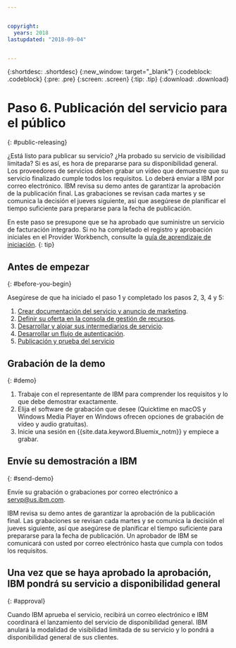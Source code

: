 ```yaml
---


copyright:
  years: 2018
lastupdated: "2018-09-04"


---
```


{:shortdesc: .shortdesc}
{:new_window: target="_blank"}
{:codeblock: .codeblock}
{:pre: .pre}
{:screen: .screen}
{:tip: .tip}
{:download: .download}

# Paso 6. Publicación del servicio para el público
{: #public-releasing}

¿Está listo para publicar su servicio? ¿Ha probado su servicio de visibilidad limitada? Si es así, es hora de prepararse para su disponibilidad general. Los proveedores de servicios deben grabar un vídeo que demuestre que su servicio finalizado cumple todos los requisitos. Lo deberá enviar a IBM por correo electrónico. IBM revisa su demo antes de garantizar la aprobación de la publicación final. Las grabaciones se revisan cada martes y se comunica la decisión el jueves siguiente, así que asegúrese de planificar el tiempo suficiente para prepararse para la fecha de publicación.

En este paso se presupone que se ha aprobado que suministre un servicio de facturación integrado. Si no ha completado el registro y aprobación iniciales en el Provider Workbench, consulte la [guía de aprendizaje de iniciación](/docs/third-party/index.html).
{: tip}

## Antes de empezar
{: #before-you-begin}

Asegúrese de que ha iniciado el paso 1 y completado los pasos 2, 3, 4 y 5:
1. [Crear documentación del servicio y anuncio de marketing](/docs/third-party/cis1-docs-marketing.html).
2. [Definir su oferta en la consola de gestión de recursos](/docs/third-party/cis2-rmc-define.html).
3. [Desarrollar y alojar sus intermediarios de servicio](/docs/third-party/cis3-broker.html).
3. [Desarrollar un flujo de autenticación](/docs/third-party/cis5-iam.html).
3. [Publicación y prueba del servicio](/docs/third-party/cis4-rmc-publish.html)


## Grabación de la demo
{: #demo}

1. Trabaje con el representante de IBM para comprender los requisitos y lo que debe demostrar exactamente.
1. Elija el software de grabación que desee (Quicktime en macOS y Windows Media Player en Windows ofrecen opciones de grabación de vídeo y audio gratuitas).
2. Inicie una sesión en {{site.data.keyword.Bluemix_notm}} y empiece a grabar.

## Envíe su demostración a IBM
{: #send-demo}

Envíe su grabación o grabaciones por correo electrónico a servp@us.ibm.com.

IBM revisa su demo antes de garantizar la aprobación de la publicación final. Las grabaciones se revisan cada martes y se comunica la decisión el jueves siguiente, así que asegúrese de planificar el tiempo suficiente para prepararse para la fecha de publicación. Un aprobador de IBM se comunicará con usted por correo electrónico hasta que cumpla con todos los requisitos.

## Una vez que se haya aprobado la aprobación, IBM pondrá su servicio a disponibilidad general
{: #approval}

Cuando IBM aprueba el servicio, recibirá un correo electrónico e IBM coordinará el lanzamiento del servicio de disponibilidad general. IBM anulará la modalidad de visibilidad limitada de su servicio y lo pondrá a disponibilidad general de sus clientes.


